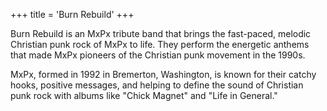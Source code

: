 +++
title = 'Burn Rebuild'
+++

Burn Rebuild is an MxPx tribute band that brings the fast-paced, melodic Christian punk rock of MxPx to life. They perform the energetic anthems that made MxPx pioneers of the Christian punk movement in the 1990s.

MxPx, formed in 1992 in Bremerton, Washington, is known for their catchy hooks, positive messages, and helping to define the sound of Christian punk rock with albums like "Chick Magnet" and "Life in General."

